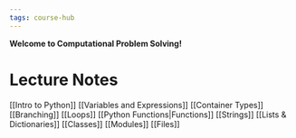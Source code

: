 ```yaml
---
tags: course-hub
---
```


**Welcome to Computational Problem Solving!**


# Lecture Notes

[[Intro to Python]]
[[Variables and Expressions]]
[[Container Types]]
[[Branching]]
[[Loops]]
[[Python Functions|Functions]]
[[Strings]]
[[Lists & Dictionaries]]
[[Classes]]
[[Modules]]
[[Files]]